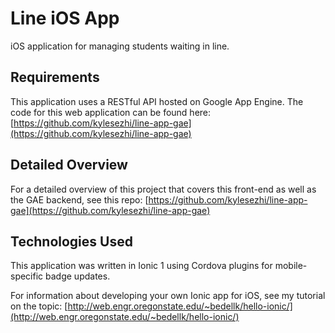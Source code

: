 # Line iOS App
iOS application for managing students waiting in line.

## Requirements
This application uses a RESTful API hosted on Google App Engine. The code for this web application can be found here:
[https://github.com/kylesezhi/line-app-gae](https://github.com/kylesezhi/line-app-gae)

## Detailed Overview
For a detailed overview of this project that covers this front-end as well as the GAE backend, see this repo:
[https://github.com/kylesezhi/line-app-gae](https://github.com/kylesezhi/line-app-gae)

## Technologies Used
This application was written in Ionic 1 using Cordova plugins for mobile-specific badge updates. 

For information about developing your own Ionic app for iOS, see my tutorial on the topic: [http://web.engr.oregonstate.edu/~bedellk/hello-ionic/](http://web.engr.oregonstate.edu/~bedellk/hello-ionic/)
